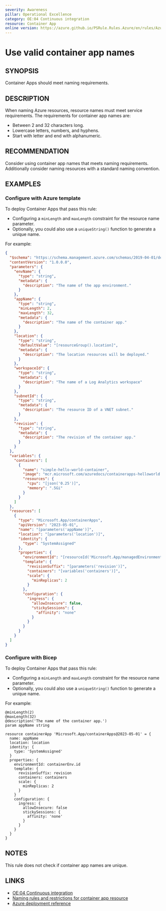 ```yaml
---
severity: Awareness
pillar: Operational Excellence
category: OE:04 Continuous integration
resource: Container App
online version: https://azure.github.io/PSRule.Rules.Azure/en/rules/Azure.ContainerApp.Name/
---
```


# Use valid container app names

## SYNOPSIS

Container Apps should meet naming requirements.

## DESCRIPTION

When naming Azure resources, resource names must meet service requirements.
The requirements for container app names are:

- Between 2 and 32 characters long.
- Lowercase letters, numbers, and hyphens.
- Start with letter and end with alphanumeric.

## RECOMMENDATION

Consider using container app names that meets naming requirements.
Additionally consider naming resources with a standard naming convention.

## EXAMPLES

### Configure with Azure template

To deploy Container Apps that pass this rule:

- Configuring a `minLength` and `maxLength` constraint for the resource name parameter.
- Optionally, you could also use a `uniqueString()` function to generate a unique name.

For example:

```json
{
  "$schema": "https://schema.management.azure.com/schemas/2019-04-01/deploymentTemplate.json#",
  "contentVersion": "1.0.0.0",
  "parameters": {
    "envName": {
      "type": "string",
      "metadata": {
        "description": "The name of the app environment."
      }
    },
    "appName": {
      "type": "string",
      "minLength": 2,
      "maxLength": 32,
      "metadata": {
        "description": "The name of the container app."
      }
    },
    "location": {
      "type": "string",
      "defaultValue": "[resourceGroup().location]",
      "metadata": {
        "description": "The location resources will be deployed."
      }
    },
    "workspaceId": {
      "type": "string",
      "metadata": {
        "description": "The name of a Log Analytics workspace"
      }
    },
    "subnetId": {
      "type": "string",
      "metadata": {
        "description": "The resource ID of a VNET subnet."
      }
    },
    "revision": {
      "type": "string",
      "metadata": {
        "description": "The revision of the container app."
      }
    }
  },
  "variables": {
    "containers": [
      {
        "name": "simple-hello-world-container",
        "image": "mcr.microsoft.com/azuredocs/containerapps-helloworld:latest",
        "resources": {
          "cpu": "[json('0.25')]",
          "memory": ".5Gi"
        }
      }
    ]
  },
  "resources": [
    {
      "type": "Microsoft.App/containerApps",
      "apiVersion": "2023-05-01",
      "name": "[parameters('appName')]",
      "location": "[parameters('location')]",
      "identity": {
        "type": "SystemAssigned"
      },
      "properties": {
        "environmentId": "[resourceId('Microsoft.App/managedEnvironments', parameters('envName'))]",
        "template": {
          "revisionSuffix": "[parameters('revision')]",
          "containers": "[variables('containers')]",
          "scale": {
            "minReplicas": 2
          }
        },
        "configuration": {
          "ingress": {
            "allowInsecure": false,
            "stickySessions": {
              "affinity": "none"
            }
          }
        }
      }
    }
  ]
}
```

### Configure with Bicep

To deploy Container Apps that pass this rule:

- Configuring a `minLength` and `maxLength` constraint for the resource name parameter.
- Optionally, you could also use a `uniqueString()` function to generate a unique name.

For example:

```bicep
@minLength(2)
@maxLength(32)
@description('The name of the container app.')
param appName string

resource containerApp 'Microsoft.App/containerApps@2023-05-01' = {
  name: appName
  location: location
  identity: {
    type: 'SystemAssigned'
  }
  properties: {
    environmentId: containerEnv.id
    template: {
      revisionSuffix: revision
      containers: containers
      scale: {
        minReplicas: 2
      }
    }
    configuration: {
      ingress: {
        allowInsecure: false
        stickySessions: {
          affinity: 'none'
        }
      }
    }
  }
}
```

<!-- external:avm avm/res/app/container-app:0.11.0 name -->

## NOTES

This rule does not check if container app names are unique.

## LINKS

- [OE:04 Continuous integration](https://learn.microsoft.com/azure/well-architected/operational-excellence/release-engineering-continuous-integration)
- [Naming rules and restrictions for container app resource](https://learn.microsoft.com/azure/azure-resource-manager/management/resource-name-rules#microsoftapp)
- [Azure deployment reference](https://learn.microsoft.com/azure/templates/microsoft.app/containerapps)
